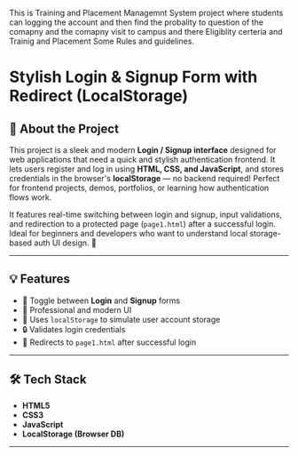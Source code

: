 This is Training and Placement Managemnt System project where students can logging the account and then find the probality to question of the comapny and the comapny visit to campus and there Eligiblity certeria and Trainig and Placement Some Rules and guidelines.
 # Stylish Login & Signup Form with Redirect (LocalStorage)

## 📌 About the Project

This project is a sleek and modern **Login / Signup interface** designed for web applications that need a quick and stylish authentication frontend. It lets users register and log in using **HTML, CSS, and JavaScript**, and stores credentials in the browser's **localStorage** — no backend required! Perfect for frontend projects, demos, portfolios, or learning how authentication flows work.

It features real-time switching between login and signup, input validations, and redirection to a protected page (`page1.html`) after a successful login. Ideal for beginners and developers who want to understand local storage-based auth UI design. 🚀

---

## 💡 Features

- 🔁 Toggle between **Login** and **Signup** forms
- 🎨 Professional and modern UI
- 🧠 Uses `localStorage` to simulate user account storage
- 🔒 Validates login credentials
- 🔗 Redirects to `page1.html` after successful login

---

## 🛠️ Tech Stack

- **HTML5**  
- **CSS3**  
- **JavaScript**  
- **LocalStorage (Browser DB)**

---
